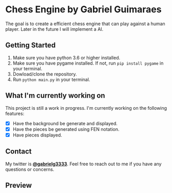 # Chess Engine by Gabriel Guimaraes

The goal is to create a efficient chess engine that can play against a human player. Later in the future I will implement a AI.

## Getting Started

1. Make sure you have python 3.6 or higher installed.
2. Make sure you have pygame installed. If not, run `pip install pygame` in your terminal.
3. Dowload/clone the repository.
4. Run `python main.py` in your terminal.

## What I'm currently working on

This project is still a work in progress. I'm currently working on the following features:

- [x] Have the background be generate and displayed.
- [x] Have the pieces be generated using FEN notation.
- [x] Have pieces displayed.

## Contact

My twitter is **[@gabrielg3333]("https://www.twitter.com/gabrielg3333")**. Feel free to reach out to me if you have any questions or concerns.

## Preview
